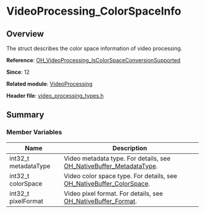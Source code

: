 # VideoProcessing_ColorSpaceInfo
<!--Kit: Media Kit-->
<!--Subsystem: Multimedia-->
<!--Owner: @wang-haizhou6-->
<!--Designer: @HmQQQ-->
<!--Tester: @xchaosioda-->
<!--Adviser: @w_Machine_cc-->

## Overview

The struct describes the color space information of video processing.

**Reference**: [OH_VideoProcessing_IsColorSpaceConversionSupported](capi-video-processing-h.md#oh_videoprocessing_iscolorspaceconversionsupported)

**Since**: 12

**Related module**: [VideoProcessing](capi-videoprocessing.md)

**Header file**: [video_processing_types.h](capi-video-processing-types-h.md)

## Summary

### Member Variables

| Name| Description|
| -- | -- |
| int32_t metadataType | Video metadata type. For details, see [OH_NativeBuffer_MetadataType](../apis-arkgraphics2d/capi-buffer-common-h.md#oh_nativebuffer_metadatatype).|
| int32_t colorSpace | Video color space type. For details, see [OH_NativeBuffer_ColorSpace](../apis-arkgraphics2d/capi-buffer-common-h.md#oh_nativebuffer_colorspace).|
| int32_t pixelFormat | Video pixel format. For details, see [OH_NativeBuffer_Format](../apis-arkgraphics2d/capi-native-buffer-h.md#oh_nativebuffer_format).|

 <!--no_check--> 